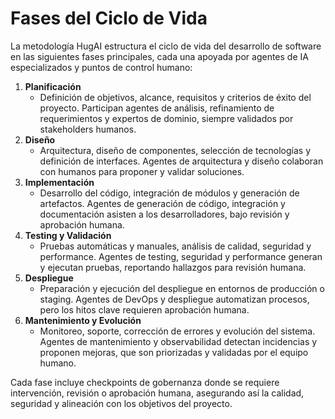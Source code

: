 # Fases del Ciclo de Vida

La metodología HugAI estructura el ciclo de vida del desarrollo de software en las siguientes fases principales, cada una apoyada por agentes de IA especializados y puntos de control humano:

1. **Planificación**
   - Definición de objetivos, alcance, requisitos y criterios de éxito del proyecto. Participan agentes de análisis, refinamiento de requerimientos y expertos de dominio, siempre validados por stakeholders humanos.
2. **Diseño**
   - Arquitectura, diseño de componentes, selección de tecnologías y definición de interfaces. Agentes de arquitectura y diseño colaboran con humanos para proponer y validar soluciones.
3. **Implementación**
   - Desarrollo del código, integración de módulos y generación de artefactos. Agentes de generación de código, integración y documentación asisten a los desarrolladores, bajo revisión y aprobación humana.
4. **Testing y Validación**
   - Pruebas automáticas y manuales, análisis de calidad, seguridad y performance. Agentes de testing, seguridad y performance generan y ejecutan pruebas, reportando hallazgos para revisión humana.
5. **Despliegue**
   - Preparación y ejecución del despliegue en entornos de producción o staging. Agentes de DevOps y despliegue automatizan procesos, pero los hitos clave requieren aprobación humana.
6. **Mantenimiento y Evolución**
   - Monitoreo, soporte, corrección de errores y evolución del sistema. Agentes de mantenimiento y observabilidad detectan incidencias y proponen mejoras, que son priorizadas y validadas por el equipo humano.

Cada fase incluye checkpoints de gobernanza donde se requiere intervención, revisión o aprobación humana, asegurando así la calidad, seguridad y alineación con los objetivos del proyecto. 